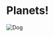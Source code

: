 # Planets!
![Dog](https://upload.wikimedia.org/wikipedia/en/b/b2/Pluto_%28Disney%29_transparent.png)
